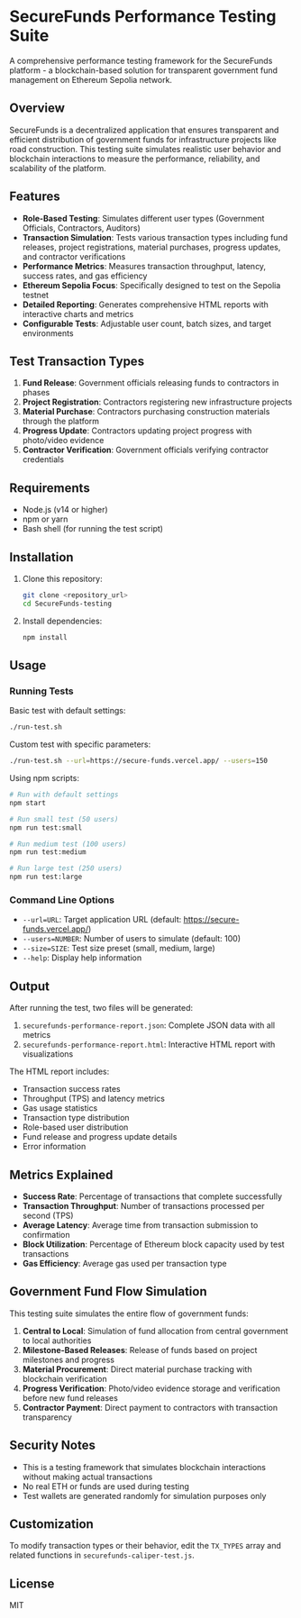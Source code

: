 # SecureFunds Performance Testing Suite

A comprehensive performance testing framework for the SecureFunds platform - a blockchain-based solution for transparent government fund management on Ethereum Sepolia network.

## Overview

SecureFunds is a decentralized application that ensures transparent and efficient distribution of government funds for infrastructure projects like road construction. This testing suite simulates realistic user behavior and blockchain interactions to measure the performance, reliability, and scalability of the platform.

## Features

- **Role-Based Testing**: Simulates different user types (Government Officials, Contractors, Auditors)
- **Transaction Simulation**: Tests various transaction types including fund releases, project registrations, material purchases, progress updates, and contractor verifications
- **Performance Metrics**: Measures transaction throughput, latency, success rates, and gas efficiency
- **Ethereum Sepolia Focus**: Specifically designed to test on the Sepolia testnet
- **Detailed Reporting**: Generates comprehensive HTML reports with interactive charts and metrics
- **Configurable Tests**: Adjustable user count, batch sizes, and target environments

## Test Transaction Types

1. **Fund Release**: Government officials releasing funds to contractors in phases
2. **Project Registration**: Contractors registering new infrastructure projects
3. **Material Purchase**: Contractors purchasing construction materials through the platform
4. **Progress Update**: Contractors updating project progress with photo/video evidence
5. **Contractor Verification**: Government officials verifying contractor credentials

## Requirements

- Node.js (v14 or higher)
- npm or yarn
- Bash shell (for running the test script)

## Installation

1. Clone this repository:
   ```bash
   git clone <repository_url>
   cd SecureFunds-testing
   ```

2. Install dependencies:
   ```bash
   npm install
   ```

## Usage

### Running Tests

Basic test with default settings:
```bash
./run-test.sh
```

Custom test with specific parameters:
```bash
./run-test.sh --url=https://secure-funds.vercel.app/ --users=150
```

Using npm scripts:
```bash
# Run with default settings
npm start

# Run small test (50 users)
npm run test:small

# Run medium test (100 users)
npm run test:medium

# Run large test (250 users)
npm run test:large
```

### Command Line Options

- `--url=URL`: Target application URL (default: https://secure-funds.vercel.app/)
- `--users=NUMBER`: Number of users to simulate (default: 100)
- `--size=SIZE`: Test size preset (small, medium, large)
- `--help`: Display help information

## Output

After running the test, two files will be generated:

1. `securefunds-performance-report.json`: Complete JSON data with all metrics
2. `securefunds-performance-report.html`: Interactive HTML report with visualizations

The HTML report includes:
- Transaction success rates
- Throughput (TPS) and latency metrics
- Gas usage statistics
- Transaction type distribution
- Role-based user distribution
- Fund release and progress update details
- Error information

## Metrics Explained

- **Success Rate**: Percentage of transactions that complete successfully
- **Transaction Throughput**: Number of transactions processed per second (TPS)
- **Average Latency**: Average time from transaction submission to confirmation
- **Block Utilization**: Percentage of Ethereum block capacity used by test transactions
- **Gas Efficiency**: Average gas used per transaction type

## Government Fund Flow Simulation

This testing suite simulates the entire flow of government funds:

1. **Central to Local**: Simulation of fund allocation from central government to local authorities
2. **Milestone-Based Releases**: Release of funds based on project milestones and progress
3. **Material Procurement**: Direct material purchase tracking with blockchain verification
4. **Progress Verification**: Photo/video evidence storage and verification before new fund releases
5. **Contractor Payment**: Direct payment to contractors with transaction transparency

## Security Notes

- This is a testing framework that simulates blockchain interactions without making actual transactions
- No real ETH or funds are used during testing
- Test wallets are generated randomly for simulation purposes only

## Customization

To modify transaction types or their behavior, edit the `TX_TYPES` array and related functions in `securefunds-caliper-test.js`.

## License

MIT 